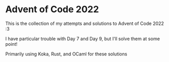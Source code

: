 # Advent of Code 2022

This is the collection of my attempts and solutions to Advent of Code 2022 :3

I have particular trouble with Day 7 and Day 9, but I'll solve them at some point!

Primarily using Koka, Rust, and OCaml for these solutions
